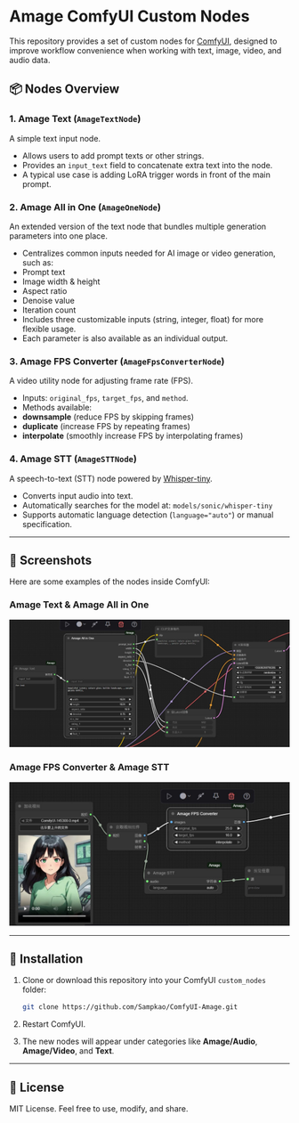 # Amage ComfyUI Custom Nodes

This repository provides a set of custom nodes for
[ComfyUI](https://github.com/comfyanonymous/ComfyUI), designed to
improve workflow convenience when working with text, image, video, and
audio data.

## 📦 Nodes Overview

### 1. Amage Text (`AmageTextNode`)

A simple text input node.
- Allows users to add prompt texts or other strings.
- Provides an `input_text` field to concatenate extra text into the
node.
- A typical use case is adding LoRA trigger words in front of the main
prompt.

### 2. Amage All in One (`AmageOneNode`)

An extended version of the text node that bundles multiple generation
parameters into one place.
- Centralizes common inputs needed for AI image or video generation,
such as:
- Prompt text
- Image width & height
- Aspect ratio
- Denoise value
- Iteration count
- Includes three customizable inputs (string, integer, float) for more
flexible usage.
- Each parameter is also available as an individual output.

### 3. Amage FPS Converter (`AmageFpsConverterNode`)

A video utility node for adjusting frame rate (FPS).
- Inputs: `original_fps`, `target_fps`, and `method`.
- Methods available:
- **downsample** (reduce FPS by skipping frames)
- **duplicate** (increase FPS by repeating frames)
- **interpolate** (smoothly increase FPS by interpolating frames)

### 4. Amage STT (`AmageSTTNode`)

A speech-to-text (STT) node powered by
[Whisper-tiny](https://github.com/openai/whisper).
- Converts input audio into text.
- Automatically searches for the model at:
`models/sonic/whisper-tiny`
- Supports automatic language detection (`language="auto"`) or manual
specification.

---

## 📸 Screenshots
Here are some examples of the nodes inside ComfyUI:

### Amage Text & Amage All in One
![Text Nodes](images/example1.jpg)

### Amage FPS Converter & Amage STT
![FPS Converter](images/example2.jpg)

---

## 🔧 Installation

1.  Clone or download this repository into your ComfyUI `custom_nodes`
    folder:

    ``` bash
    git clone https://github.com/Sampkao/ComfyUI-Amage.git
    ```

2.  Restart ComfyUI.

3.  The new nodes will appear under categories like **Amage/Audio**,
    **Amage/Video**, and **Text**.

------------------------------------------------------------------------

## 📜 License

MIT License. Feel free to use, modify, and share.
